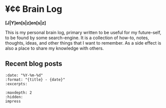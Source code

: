 # ¥¢¢ Brain Log

**[J|Y]en[s|z]en[s|z]**

This is my personal brain log, primary written to be useful for my future-self, to be found by some search-engine.
It is a collection of how-to, notes, thoughts, ideas, and other things that I want to remember.
As a side effect is also a place to share my knowledge with others.

## Recent blog posts

```{postlist} 10
:date: "%Y-%m-%d"
:format: "{title} - {date}"
:excerpts:
```

```{toctree}
:maxdepth: 2
:hidden:
impress
```
